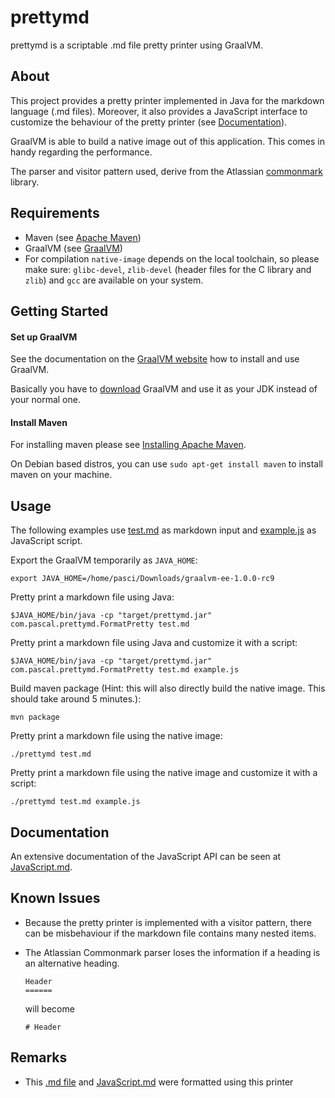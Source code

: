 # prettymd
prettymd is a scriptable .md file pretty printer using GraalVM.

## About
This project provides a pretty printer implemented in Java for the markdown language (.md files). Moreover, it also provides a JavaScript interface to customize the behaviour of the pretty printer (see [Documentation](#documentation)).

GraalVM is able to build a native image out of this application. This comes in handy regarding the performance. 

The parser and visitor pattern used, derive from the Atlassian [commonmark](https://github.com/atlassian/commonmark-java) library.

## Requirements

  - Maven (see [Apache Maven](https://maven.apache.org))
  - GraalVM (see [GraalVM](https://www.graalvm.org))
  - For compilation `native-image` depends on the local toolchain, so please make sure: `glibc-devel`, `zlib-devel` (header files for the C library and `zlib`) and `gcc` are available on your system.

## Getting Started

#### Set up GraalVM
See the documentation on the [GraalVM website](https://www.graalvm.org/docs/getting-started/) how to install and use GraalVM.

Basically you have to [download](https://www.graalvm.org/downloads/) GraalVM and use it as your JDK instead of your normal one.

#### Install Maven
For installing maven please see [Installing Apache Maven](https://maven.apache.org/install.html).

On Debian based distros, you can use `sudo apt-get install maven` to install maven on your machine.

## Usage
The following examples use [test.md](test.md) as markdown input and [example.js](example.js) as JavaScript script.

Export the GraalVM temporarily as `JAVA_HOME`:

```
export JAVA_HOME=/home/pasci/Downloads/graalvm-ee-1.0.0-rc9
```

Pretty print a markdown file using Java:

```
$JAVA_HOME/bin/java -cp "target/prettymd.jar" com.pascal.prettymd.FormatPretty test.md
```

Pretty print a markdown file using Java and customize it with a script:

```
$JAVA_HOME/bin/java -cp "target/prettymd.jar" com.pascal.prettymd.FormatPretty test.md example.js
```

Build maven package (Hint: this will also directly build the native image. This should take around 5 minutes.):

```
mvn package
```

Pretty print a markdown file using the native image:

```
./prettymd test.md
```

Pretty print a markdown file using the native image and customize it with a script:

```
./prettymd test.md example.js
```

## Documentation
An extensive documentation of the JavaScript API can be seen at [JavaScript.md](JavaScript.md).


## Known Issues
  - Because the pretty printer is implemented with a visitor pattern, there can be misbehaviour if the markdown file contains many nested items.
  - The Atlassian Commonmark parser loses the information if a heading is an alternative heading.

    ```
    Header
    ======
    ```

    will become

    ``` 
    # Header
    ```

## Remarks
  - This [.md file](README.md) and [JavaScript.md](JavaScript.md) were formatted using this printer
